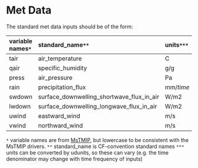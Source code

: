# Met Data

The standard met data inputs should be of the form:

| variable names`*`| standard_name`**` | units`***` | 
| :--| :-- | :--|
| tair | air_temperature|C|
| qair | specific_humidity|g/g|
| press | air_pressure |Pa|
|rain | precipitation_flux|mm/_time_|
|swdown| surface_downwelling_shortwave_flux_in_air|W/m2|
|lwdown|surface_downwelling_longwave_flux_in_air|W/m2|
|uwind |eastward_wind|m/s|
|vwind| northward_wind|m/s|

`*` variable names are from [MsTMIP](http://nacp.ornl.gov/MsTMIP_variables.shtml), but lowercase to be consistent with the MsTMIP drivers.
`**` standard_name is CF-convention standard names
`***` units can be converted by udunits, so these can vary (e.g. the time denominator may change with time frequency of inputs)